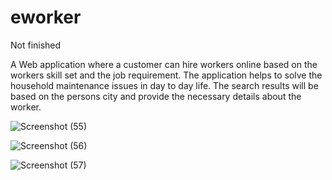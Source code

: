 # eworker

Not finished


A Web application where a customer can hire workers online based on the workers skill set and the job requirement. The application helps to solve the household maintenance issues in day to day life. The search results will be based on the persons city and provide the necessary details about the worker.

![Screenshot (55)](https://user-images.githubusercontent.com/32243436/56145339-bdd9b880-5fc1-11e9-99d4-f0044b05dea6.png)

![Screenshot (56)](https://user-images.githubusercontent.com/32243436/56145341-be724f00-5fc1-11e9-81ff-168a6105f86c.png)

![Screenshot (57)](https://user-images.githubusercontent.com/32243436/56145342-be724f00-5fc1-11e9-950a-169575ee248b.png)
